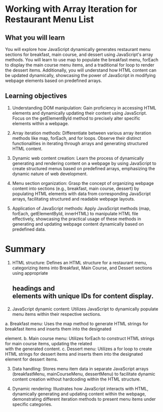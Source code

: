 # Working with Array Iteration for Restaurant Menu List

## What you will learn

You will explore how JavaScript dynamically generates restaurant menu sections for breakfast, main course, and dessert using JavaScript's array methods. You will learn to use map to populate the breakfast menu, forEach to display the main course menu items, and a traditional for loop to render the dessert items. Additionally, you will understand how HTML content can be updated dynamically, showcasing the power of JavaScript in modifying webpage elements based on predefined arrays.

## Learning objectives

1. Understanding DOM manipulation: Gain proficiency in accessing HTML elements and dynamically updating their content using JavaScript. Focus on the getElementById method to precisely alter specific elements within a webpage.

2. Array iteration methods: Differentiate between various array iteration methods like map, forEach, and for loops. Observe their distinct functionalities in iterating through arrays and generating structured HTML content.

3. Dynamic web content creation: Learn the process of dynamically generating and rendering content on a webpage by using JavaScript to create structured menus based on predefined arrays, emphasizing the dynamic nature of web development.

4. Menu section organization: Grasp the concept of organizing webpage content into sections (e.g., breakfast, main course, dessert) by populating HTML elements with data from corresponding JavaScript arrays, facilitating structured and readable webpage layouts.

5. Application of JavaScript methods: Apply JavaScript methods (map, forEach, getElementById, innerHTML) to manipulate HTML file effectively, showcasing the practical usage of these methods in generating and updating webpage content dynamically based on predefined data.

# Summary

1. HTML structure: Defines an HTML structure for a restaurant menu, categorizing items into Breakfast, Main Course, and Dessert sections using appropriate <h2> headings and <div> elements with unique IDs for content display.

2. JavaScript dynamic content: Utilizes JavaScript to dynamically populate menu items within their respective sections.

a. Breakfast menu: Uses the map method to generate HTML strings for breakfast items and inserts them into the designated <div> element.
b. Main course menu: Utilizes forEach to construct HTML strings for main course items, updating the related <div> with the generated content.
c. Dessert menu: Utilizes a for loop to create HTML strings for dessert items and inserts them into the designated <div> element for dessert items.

3. Data handling: Stores menu item data in separate JavaScript arrays (breakfastMenu, mainCourseMenu, dessertMenu) to facilitate dynamic content creation without hardcoding within the HTML structure.

4. Dynamic rendering: Illustrates how JavaScript interacts with HTML, dynamically generating and updating content within the webpage, demonstrating different iteration methods to present menu items under specific categories.
